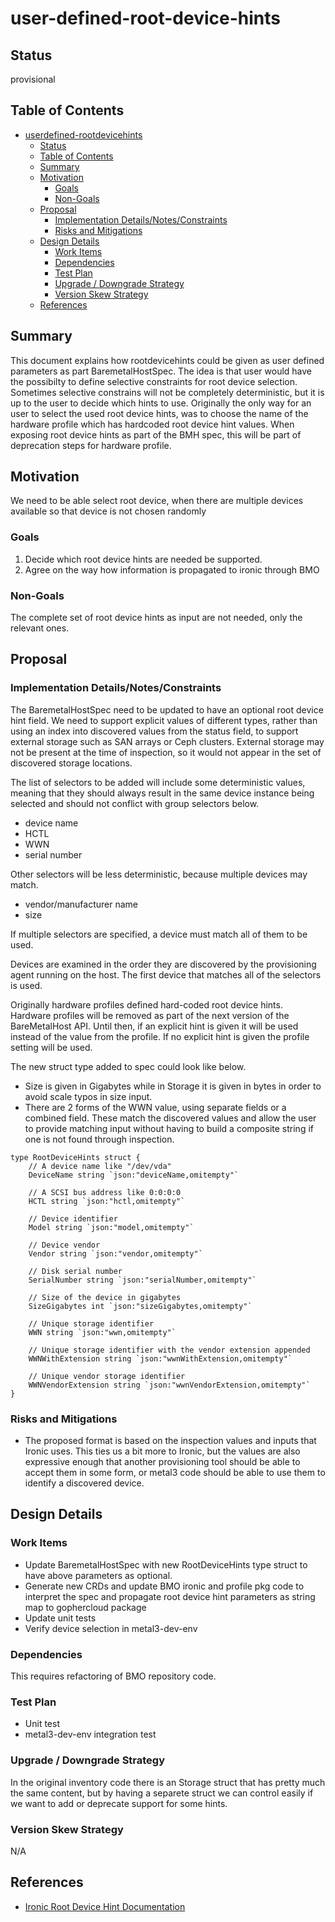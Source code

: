 <!--
 This work is licensed under a Creative Commons Attribution 3.0
 Unported License.

 http://creativecommons.org/licenses/by/3.0/legalcode
-->

# user-defined-root-device-hints

## Status

provisional

## Table of Contents

<!--ts-->
   * [userdefined-rootdevicehints](#userdefined-rootdevicehints)
      * [Status](#status)
      * [Table of Contents](#table-of-contents)
      * [Summary](#summary)
      * [Motivation](#motivation)
         * [Goals](#goals)
         * [Non-Goals](#non-goals)
      * [Proposal](#proposal)
         * [Implementation Details/Notes/Constraints](#implementation-detailsnotesconstraints)
         * [Risks and Mitigations](#risks-and-mitigations)
      * [Design Details](#design-details)
         * [Work Items](#work-items)
         * [Dependencies](#dependencies)
         * [Test Plan](#test-plan)
         * [Upgrade / Downgrade Strategy](#upgrade--downgrade-strategy)
         * [Version Skew Strategy](#version-skew-strategy)
      * [References](#references)

<!-- Added by: mikkosest -->

<!--te-->

## Summary

This document explains how rootdevicehints could be given as user defined parameters as part BaremetalHostSpec. The idea is that user would have the possibilty to define selective constraints for root device selection. Sometimes selective constrains will not be completely deterministic, but it is up to the user to decide which hints to use.
Originally the only way for an user to select the used root device hints, was to choose the name of the hardware profile which has hardcoded root device hint values. When exposing root device hints as part of the BMH spec, this will be part of deprecation steps for hardware profile.

## Motivation

We need to be able select root device, when there are multiple devices available so that device is not chosen randomly

### Goals

1. Decide which root device hints are needed be supported.
2. Agree on the way how information is propagated to ironic through BMO


### Non-Goals

The complete set of root device hints as input are not needed, only the relevant ones.

## Proposal

### Implementation Details/Notes/Constraints

The BaremetalHostSpec need to be updated to have an optional root device hint field. We need to support explicit values of different types, rather than using an index into discovered values from the status field, to support external storage such as SAN arrays or Ceph clusters. External storage may not be present at the time of inspection, so it would not appear in the set of discovered storage locations.

The list of selectors to be added will include some deterministic values, meaning that they should always result in the same device instance being selected and should not conflict with group selectors below.

* device name
* HCTL
* WWN
* serial number

Other selectors will be less deterministic, because multiple devices may match.

* vendor/manufacturer name
* size

If multiple selectors are specified, a device must match all of them to be used.

Devices are examined in the order they are discovered by the provisioning agent running on the host. The first device that matches all of the selectors is used.

Originally hardware profiles defined hard-coded root device hints. Hardware profiles will be removed as part of the next version of the BareMetalHost API. Until then, if an explicit hint is given it will be used instead of the value from the profile. If no explicit hint is given the profile setting will be used.

The new struct type added to spec could look like below.

* Size is given in Gigabytes while in Storage it is given in bytes in order to avoid scale typos in size input.
* There are 2 forms of the WWN value, using separate fields or a combined field. These match the discovered values and allow the user to provide matching input without having to build a composite string if one is not found through inspection.

```
type RootDeviceHints struct {
	// A device name like "/dev/vda"
	DeviceName string `json:"deviceName,omitempty"`

	// A SCSI bus address like 0:0:0:0
	HCTL string `json:"hctl,omitempty"`

	// Device identifier
	Model string `json:"model,omitempty"`

	// Device vendor
	Vendor string `json:"vendor,omitempty"`

	// Disk serial number
	SerialNumber string `json:"serialNumber,omitempty"`

	// Size of the device in gigabytes
	SizeGigabytes int `json:"sizeGigabytes,omitempty"`

	// Unique storage identifier
	WWN string `json:"wwn,omitempty"`

	// Unique storage identifier with the vendor extension appended
	WWNWithExtension string `json:"wwnWithExtension,omitempty"`

	// Unique vendor storage identifier
	WWNVendorExtension string `json:"wwnVendorExtension,omitempty"`
}
```


### Risks and Mitigations

- The proposed format is based on the inspection values and inputs that Ironic uses. This ties us a bit more to Ironic, but the values are also expressive enough that another provisioning tool should be able to accept them in some form, or metal3 code should be able to use them to identify a discovered device.

## Design Details

### Work Items

- Update BaremetalHostSpec with new RootDeviceHints type struct to have above parameters as optional.
- Generate new CRDs and update BMO ironic and profile pkg code to interpret the spec and propagate root device hint parameters as string map to gophercloud package
- Update unit tests
- Verify device selection in metal3-dev-env

### Dependencies

This requires refactoring of BMO repository code.

### Test Plan

- Unit test
- metal3-dev-env integration test

### Upgrade / Downgrade Strategy

In the original inventory code there is an Storage struct that has pretty much the same content, but by having a separete struct we can control easily if we want to add or deprecate support for some hints.

### Version Skew Strategy

N/A

## References

- [Ironic Root Device Hint Documentation](https://docs.openstack.org/ironic/pike/install/include/root-device-hints.html)
